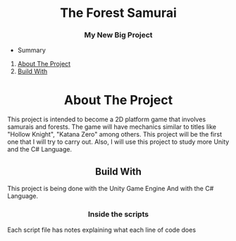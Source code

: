 <h1 align="center">The Forest Samurai</h1>
<h3 align="center">My New Big Project</h3>

- Summary
1. [About The Project](https://github.com/Knevitzzzz/The-Forest-Samurai#about-the-project)
2. [Build With](https://github.com/Knevitzzzz/The-Forest-Samurai/blob/main/README.md#build-with)

<h1 align="center">About The Project</h1>

This project is intended to become a 2D platform game that involves samurais and forests.
The game will have mechanics similar to titles like "Hollow Knight", "Katana Zero" among others.
This project will be the first one that I will try to carry out. Also, I will use this project to study more Unity and the C# Language.

<h2 align="center">Build With</h2>

This project is being done with the Unity Game Engine And with the C# Language.

<h3 align="center">Inside the scripts</h3>
Each script file has notes explaining what each line of code does
